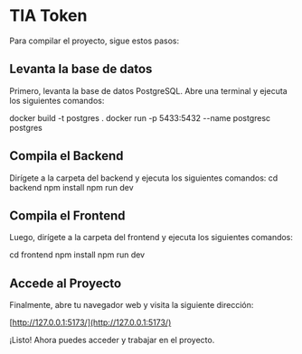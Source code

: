 # TIA Token

Para compilar el proyecto, sigue estos pasos:

## Levanta la base de datos

Primero, levanta la base de datos PostgreSQL. Abre una terminal y ejecuta los siguientes comandos:

docker build -t postgres .
docker run -p 5433:5432 --name postgresc postgres

## Compila el Backend

Dirígete a la carpeta del backend y ejecuta los siguientes comandos:
cd backend
npm install
npm run dev


## Compila el Frontend

Luego, dirígete a la carpeta del frontend y ejecuta los siguientes comandos:

cd frontend
npm install
npm run dev


## Accede al Proyecto

Finalmente, abre tu navegador web y visita la siguiente dirección:

[http://127.0.0.1:5173/](http://127.0.0.1:5173/)

¡Listo! Ahora puedes acceder y trabajar en el proyecto.
